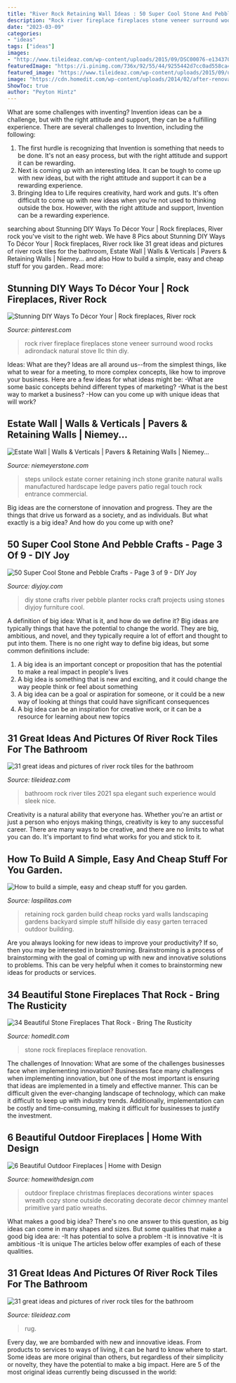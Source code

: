 ```yaml
---
title: "River Rock Retaining Wall Ideas : 50 Super Cool Stone And Pebble Crafts"
description: "Rock river fireplace fireplaces stone veneer surround wood rocks adirondack natural stove llc thin diy"
date: "2023-03-09"
categories:
- "ideas"
tags: ["ideas"]
images:
- "http://www.tileideaz.com/wp-content/uploads/2015/09/DSC00076-e1343700576303.jpg"
featuredImage: "https://i.pinimg.com/736x/92/55/44/9255442d7cc0ad558ca4d63ddf1a93f4.jpg"
featured_image: "https://www.tileideaz.com/wp-content/uploads/2015/09/upstairs_river_rocks.jpg"
image: "https://cdn.homedit.com/wp-content/uploads/2014/02/after-renovation-stone-fireplace.jpg"
ShowToc: true
author: "Peyton Hintz"
---
```



What are some challenges with inventing?
Invention ideas can be a challenge, but with the right attitude and support, they can be a fulfilling experience. There are several challenges to Invention, including the following:
1. The first hurdle is recognizing that Invention is something that needs to be done. It's not an easy process, but with the right attitude and support it can be rewarding.
2. Next is coming up with an interesting Idea. It can be tough to come up with new ideas, but with the right attitude and support it can be a rewarding experience. 
3. Bringing Idea to Life requires creativity, hard work and guts. It's often difficult to come up with new ideas when you're not used to thinking outside the box. However, with the right attitude and support, Invention can be a rewarding experience.

	

		
searching about Stunning DIY Ways To Décor Your | Rock fireplaces, River rock you've visit to the right web. We have 8 Pics about Stunning DIY Ways To Décor Your | Rock fireplaces, River rock like 31 great ideas and pictures of river rock tiles for the bathroom, Estate Wall | Walls &amp; Verticals | Pavers &amp; Retaining Walls | Niemey... and also How to build a simple, easy and cheap stuff for you garden.. Read more:
		
    
## Stunning DIY Ways To Décor Your | Rock Fireplaces, River Rock

<img loading=lazy src="https://i.pinimg.com/736x/92/55/44/9255442d7cc0ad558ca4d63ddf1a93f4.jpg" onerror="this.onerror=null;this.src='https://tse1.mm.bing.net/th?id=OIP.yqZnW7bBlj08exvvPXMdmQAAAA&amp;pid=15.1';" alt="Stunning DIY Ways To Décor Your | Rock fireplaces, River rock">

_Source: pinterest.com_

>rock river fireplace fireplaces stone veneer surround wood rocks adirondack natural stove llc thin diy. 

	

Ideas: What are they?
Ideas are all around us--from the simplest things, like what to wear for a meeting, to more complex concepts, like how to improve your business. Here are a few ideas for what ideas might be: 
-What are some basic concepts behind different types of marketing? 
-What is the best way to market a business? 
-How can you come up with unique ideas that will work?

    
## Estate Wall | Walls &amp; Verticals | Pavers &amp; Retaining Walls | Niemey...

<img loading=lazy src="https://www.niemeyerstone.com/products/images/products/original/estate-wall_7.jpg" onerror="this.onerror=null;this.src='https://tse4.mm.bing.net/th?id=OIP.0y2sHj7yIgRaCrvB49N09wHaD3&amp;pid=15.1';" alt="Estate Wall | Walls &amp; Verticals | Pavers &amp; Retaining Walls | Niemey...">

_Source: niemeyerstone.com_

>steps unilock estate corner retaining inch stone granite natural walls manufactured hardscape ledge pavers patio regal touch rock entrance commercial. 

	

Big ideas are the cornerstone of innovation and progress. They are the things that drive us forward as a society, and as individuals. But what exactly is a big idea? And how do you come up with one?

    
## 50 Super Cool Stone And Pebble Crafts - Page 3 Of 9 - DIY Joy

<img loading=lazy src="http://diyjoy.com/wp-content/uploads/2017/02/DIY-River-Stone-Planter.jpg" onerror="this.onerror=null;this.src='https://tse1.mm.bing.net/th?id=OIP.h1pJvBN-A6nEfu893r5mjQHaKh&amp;pid=15.1';" alt="50 Super Cool Stone and Pebble Crafts - Page 3 of 9 - DIY Joy">

_Source: diyjoy.com_

>diy stone crafts river pebble planter rocks craft projects using stones diyjoy furniture cool. 

	

A definition of big idea: What is it, and how do we define it?
Big ideas are typically things that have the potential to change the world. They are big, ambitious, and novel, and they typically require a lot of effort and thought to put into them. There is no one right way to define big ideas, but some common definitions include: 
1. A big idea is an important concept or proposition that has the potential to make a real impact in people's lives
2. A big idea is something that is new and exciting, and it could change the way people think or feel about something
3. A big idea can be a goal or aspiration for someone, or it could be a new way of looking at things that could have significant consequences
4. A big idea can be an inspiration for creative work, or it can be a resource for learning about new topics

    
## 31 Great Ideas And Pictures Of River Rock Tiles For The Bathroom

<img loading=lazy src="http://www.tileideaz.com/wp-content/uploads/2015/09/DSC00076-e1343700576303.jpg" onerror="this.onerror=null;this.src='https://tse4.mm.bing.net/th?id=OIP.MUSkoKaGyabsKlKAgFpDzQHaJ4&amp;pid=15.1';" alt="31 great ideas and pictures of river rock tiles for the bathroom">

_Source: tileideaz.com_

>bathroom rock river tiles 2021 spa elegant such experience would sleek nice. 

	

Creativity is a natural ability that everyone has. Whether you're an artist or just a person who enjoys making things, creativity is key to any successful career. There are many ways to be creative, and there are no limits to what you can do. It's important to find what works for you and stick to it.

    
## How To Build A Simple, Easy And Cheap Stuff For You Garden.

<img loading=lazy src="http://www.laspilitas.com/images/grid24_24/6303/garden/howto/pictures/rock_wall.jpg" onerror="this.onerror=null;this.src='https://tse2.mm.bing.net/th?id=OIP.OyWt5YnRqbcpli7Y8Wu67gHaKL&amp;pid=15.1';" alt="How to build a simple, easy and cheap stuff for you garden.">

_Source: laspilitas.com_

>retaining rock garden build cheap rocks yard walls landscaping gardens backyard simple stuff hillside diy easy garten terraced outdoor building. 

	

Are you always looking for new ideas to improve your productivity? If so, then you may be interested in brainstroming. Brainstroming is a process of brainstorming with the goal of coming up with new and innovative solutions to problems. This can be very helpful when it comes to brainstorming new ideas for products or services.

    
## 34 Beautiful Stone Fireplaces That Rock - Bring The Rusticity

<img loading=lazy src="https://cdn.homedit.com/wp-content/uploads/2014/02/after-renovation-stone-fireplace.jpg" onerror="this.onerror=null;this.src='https://tse2.mm.bing.net/th?id=OIP.7jzVG9ycN3xuM8XpBmpzngHaLH&amp;pid=15.1';" alt="34 Beautiful Stone Fireplaces That Rock - Bring The Rusticity">

_Source: homedit.com_

>stone rock fireplaces fireplace renovation. 

	

The challenges of Innovation: What are some of the challenges businesses face when implementing innovation?
Businesses face many challenges when implementing innovation, but one of the most important is ensuring that ideas are implemented in a timely and effective manner. This can be difficult given the ever-changing landscape of technology, which can make it difficult to keep up with industry trends. Additionally, implementation can be costly and time-consuming, making it difficult for businesses to justify the investment.

    
## 6 Beautiful Outdoor Fireplaces | Home With Design

<img loading=lazy src="http://homewithdesign.com/wp-content/uploads/2014/03/outdoor-fireplace-ideas-5.jpg" onerror="this.onerror=null;this.src='https://tse2.mm.bing.net/th?id=OIP.ny3vMCfQ86NNsbnMFSBV0QHaJ4&amp;pid=15.1';" alt="6 Beautiful Outdoor Fireplaces | Home with Design">

_Source: homewithdesign.com_

>outdoor fireplace christmas fireplaces decorations winter spaces wreath cozy stone outside decorating decorate decor chimney mantel primitive yard patio wreaths. 

	

What makes a good big idea?
There's no one answer to this question, as big ideas can come in many shapes and sizes. But some qualities that make a good big idea are: 
-It has potential to solve a problem
-It is innovative
-It is ambitious
-It is unique 
The articles below offer examples of each of these qualities.

    
## 31 Great Ideas And Pictures Of River Rock Tiles For The Bathroom

<img loading=lazy src="https://www.tileideaz.com/wp-content/uploads/2015/09/upstairs_river_rocks.jpg" onerror="this.onerror=null;this.src='https://tse2.mm.bing.net/th?id=OIP.6-HsWUVtzrohFLc35fT1TgHaLH&amp;pid=15.1';" alt="31 great ideas and pictures of river rock tiles for the bathroom">

_Source: tileideaz.com_

>rug. 

	

Every day, we are bombarded with new and innovative ideas. From products to services to ways of living, it can be hard to know where to start. Some ideas are more original than others, but regardless of their simplicity or novelty, they have the potential to make a big impact. Here are 5 of the most original ideas currently being discussed in the world: 

